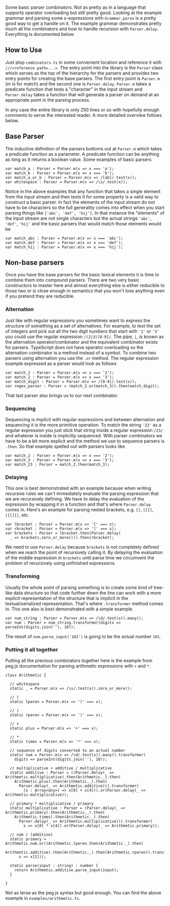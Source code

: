 Some basic parser combinators. Not as pretty as in a language that supports operator overloading but still pretty good. Looking at the example grammar and parsing some s-expressions with `Grammar.parse` is a pretty good way to get a handle on it. The example grammar demonstrates pretty much all the combinators and how to handle recursion with `Parser.delay`. Everything is documented below.

## How to Use
Just plop `combinators.ts` in some convenient location and reference it with `///<reference path=...>`. The entry point into the library is the `Parser` class which serves as the top of the hierarchy for the parsers and provides two entry points for creating the base parsers. The first entry point is `Parser.m` (m is for match) and the second one is `Parser.delay`. `Parser.m` takes a predicate function that tests a "character" in the input stream and `Parser.delay` takes a function that will generate a parser on demand at an appropriate point in the parsing process.

In any case the entire library is only 250 lines or so with hopefully enough comments to serve the interested reader. A more detailed overview follows below.

## Base Parser
The inductive definition of the parsers bottoms out at `Parser.m` which takes a predicate function as a parameter. A predicate function can be anything as long as it returns a boolean value. Some examples of basic parsers

```
var match_a : Parser = Parser.m(x => x === 'a');
var match_b : Parser = Parser.m(x => x === 'b');
var match_a_or_b : Parser = Parser.m(x => /[ab]/.test(x));
var whitespace : Parser = Parser.m(x => /\s/.test(x));
```

Notice in the above examples that any function that takes a single element from the input stream and then tests it for some property is a valid way to construct a basic parser. In fact the elements of the input stream do not have to be characters so the full generality comes into effect when you start parsing things like `['abc', 'def', 'hij']`. In that instance the "elements" of the input stream are not single characters but the actual strings `'abc'`, `'def'`, `'hij'` and the basic parsers that would match those elements would be

```
var match_abc : Parser = Parser.m(x => x === 'abc');
var match_def : Parser = Parser.m(x => x === 'def');
var match_hij : Parser = Parser.m(x => x === 'hij');
```

## Non-base parsers
Once you have the base parsers for the basic lexical elements it is time to combine them into compound parsers. There are two very basic constructors to master here and almost everything else is either reducible to those two or is close enough in semantics that you won't lose anything even if you pretend they are reducible.

### Alternation
Just like with regular expressions you sometimes want to express the structure of something as a set of alternatives. For example, to test the set of integers and pick out all the two digit numbers that start with `'2'` or `'3'` you could use the regular expression `/(2|3)[0-9]/`. The pipe, `|`, is known as the alternation operator/combinator and the equivalent combinator exists for parsers. TypeScript does not have operator overloading so the alternation combinator is a method instead of a symbol. To combine two parsers using alternation you use the `.or` method. The regular expression example expressed as a parser would look as follows

```
var match_2 : Parser = Parser.m(x => x === '2');
var match_2 : Parser = Parser.m(x => x === '3');
var match_digit : Parser = Parser.m(x => /[0-9]/.test(x));
var regex_parser : Parser = (match_2.or(match_3)).then(match_digit);
```

That last parser also brings us to our next combinator.

### Sequencing
Sequencing is implicit with regular expressions and between alternation and sequencing it is the more primitive operation. To match the string `'23'` as a regular expression you just stick that string inside a regular expression `/23/` and whatever is inside is implicitly sequenced. With parser combinators we have to be a bit more explicit and the method we use to sequence parsers is `.then`. So that example spelled out with parsers looks like

```
var match_2 : Parser = Parser.m(x => x === '2');
var match_3 : Parser = Parser.m(x => x === '3');
var match_23 : Parser = match_2.then(match_3);
```

### Delaying
This one is best demonstrated with an example because when writing recursive rules we can't immediately evaluate the parsing expression that we are recursively defining. We have to delay the evaluation of the expression by wrapping it in a function and that's where `Parser.delay` comes in. Here's an example for parsing nested brackets, e.g. `[]`, `[[]]`, `[[[]]]`, etc.

```
var lbracket : Parser = Parser.m(x => '[' === x);
var rbracket : Parser = Parser.m(x => ']' === x);
var brackets : Parser = lbracket.then(Parser.delay(
  _ => brackets.zero_or_more())).then(rbracket);
```

We need to use `Parser.delay` because `brackets` is not completely defined when we reach the point of recursively calling it. By delaying the evaluation of the middle expression in `brackets` until parse time we circumvent the problem of recursively using unfinished expressions.

### Transforming
Usually the whole point of parsing something is to create some kind of tree-like data structure so that code further down the line can work with a more explicit representation of the structure that is implicit in the textual/serialized representation. That's where `.transformer` method comes in. This one also is best demonstrated with a simple example.

```
var num_string : Parser = Parser.m(x => /\d/.test(x)).many();
var num : Parser = num_string.transformer(digits => parseInt(digits.join(''), 10));
```

The result of `num.parse_input('101')` is going to be the actual number `101`.

### Putting it all together
Putting all the previous combinators together here is the example from peg.js documentation for parsing arithmetic expressions with `+` and `*`.

```
class Arithmetic {

  // whitespace
  static _ = Parser.m(x => /\s/.test(x)).zero_or_more();

  // (
  static lparen = Parser.m(x => '(' === x);

  // )
  static rparen = Parser.m(x => ')' === x);

  // +
  static plus = Parser.m(x => '+' === x);

  // *
  static times = Parser.m(x => '*' === x);

  // sequence of digits converted to an actual number
  static num = Parser.m(x => /\d/.test(x)).many().transformer(
    digits => parseInt(digits.join(''), 10));

  // multiplicative + additive / multiplicative
  static additive : Parser = ((Parser.delay(_ => Arithmetic.multiplicative).then(Arithmetic._).then(
    Arithmetic.plus).then(Arithmetic._).then(
      Parser.delay(_ => Arithmetic.additive))).transformer(
        (x : Array<any>) => x[0] + x[4])).or(Parser.delay(_ => Arithmetic.multiplicative));

  // primary * multiplicative / primary
  static multiplicative : Parser = (Parser.delay(_ => Arithmetic.primary).then(Arithmetic._).then(
    Arithmetic.times).then(Arithmetic._).then(
      Parser.delay(_ => Arithmetic.multiplicative))).transformer(
        x => x[0] * x[4]).or(Parser.delay(_ => Arithmetic.primary));

  // num / (additive)
  static primary = Arithmetic.num.or((Arithmetic.lparen.then(Arithmetic._).then(
    Arithmetic.additive).then(Arithmetic._).then(Arithmetic.rparen)).transformer(
      x => x[2]));

  static parse(input : string) : number {
    return Arithmetic.additive.parse_input(input);
  }

}
```

Not as terse as the peg.js syntax but good enough. You can find the above example in `examples/arithmetic.ts`.
